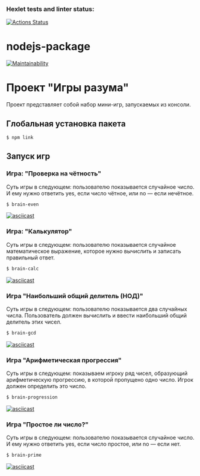 ### Hexlet tests and linter status:
[![Actions Status](https://github.com/Tatsianaana/frontend-project-44/actions/workflows/hexlet-check.yml/badge.svg)](https://github.com/Tatsianaana/frontend-project-44/actions)

# nodejs-package
[![Maintainability](https://api.codeclimate.com/v1/badges/240acc4bc587afbe29f4/maintainability)](https://codeclimate.com/github/Tatsianaana/frontend-project-44/maintainability)

# Проект "Игры разума"

Проект представляет собой набор мини-игр, запускаемых из консоли.

## Глобальная установка пакета

```bash
$ npm link
```

## Запуск игр

### Игра: "Проверка на чётность"

Суть игры в следующем: пользователю показывается случайное число. И ему нужно ответить yes, если число чётное, или no — если нечётное.
```bash
$ brain-even
```

[![asciicast](https://asciinema.org/a/ejePpn8iU7QbuhxMVknRyfhFy.svg)](https://asciinema.org/a/ejePpn8iU7QbuhxMVknRyfhFy)

### Игра: "Калькулятор"

Суть игры в следующем: пользователю показывается случайное математическое выражение, которое нужно вычислить и записать правильный ответ.
```bash
$ brain-calc
```

[![asciicast](https://asciinema.org/a/ZFAOJhx3l7913OOCQODAJ92Z8.svg)](https://asciinema.org/a/ZFAOJhx3l7913OOCQODAJ92Z8)

### Игра "Наибольший общий делитель (НОД)"

Суть игры в следующем: пользователю показывается два случайных числа. Пользователь должен вычислить и ввести наибольший общий делитель этих чисел.
```bash
$ brain-gcd
```

[![asciicast](https://asciinema.org/a/CsCURNkwIDaB1WRQNhk5jt1Ug.svg)](https://asciinema.org/a/CsCURNkwIDaB1WRQNhk5jt1Ug)

### Игра "Арифметическая прогрессия"

Суть игры в следующем: показываем игроку ряд чисел, образующий арифметическую прогрессию, в которой пропущено одно число. Игрок должен определить это число.
```bash
$ brain-progression
```

[![asciicast](https://asciinema.org/a/hxEKhAsznJ97KUMs6ypO1JXCf.svg)](https://asciinema.org/a/hxEKhAsznJ97KUMs6ypO1JXCf)

### Игра "Простое ли число?"

Суть игры в следующем: пользователю показывается случайное число. И ему нужно ответить yes, если число простое, или no — если нет.
```bash
$ brain-prime
```

[![asciicast](https://asciinema.org/a/LaoyDcvdYcNY18o265WEga7FT.svg)](https://asciinema.org/a/LaoyDcvdYcNY18o265WEga7FT)